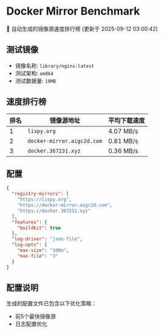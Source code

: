 # Docker Mirror Benchmark

🚀 自动生成的镜像源速度排行榜 (更新于 2025-09-12 03:00:42)

## 测试镜像
- 镜像名称: `library/nginx:latest`
- 测试架构: `amd64`
- 测试数据量: `10MB`

## 速度排行榜
| 排名 | 镜像源地址 | 平均下载速度 |
|------|------------|--------------|
| 1 | `lispy.org` | 4.07 MB/s |
| 2 | `docker-mirror.aigc2d.com` | 0.81 MB/s |
| 3 | `docker.367231.xyz` | 0.36 MB/s |

## 配置

```json
{
  "registry-mirrors": [
    "https://lispy.org",
    "https://docker-mirror.aigc2d.com",
    "https://docker.367231.xyz"
  ],
  "features": {
    "buildkit": true
  },
  "log-driver": "json-file",
  "log-opts": {
    "max-size": "100m",
    "max-file": "3"
  }
}
```

## 配置说明
生成的配置文件已包含以下优化策略：
- 前5个最快镜像源
- 日志配置优化

